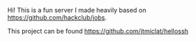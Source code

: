 Hi! This is a fun server I made heavily based on https://github.com/hackclub/jobs.

This project can be found https://github.com/jtmiclat/hellossh
